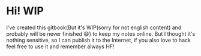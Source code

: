 # Hi! WIP

I've created this gitbook(But it's WIP(sorry for not english content) and probably will be never finished :smile:) to keep my notes online. But I thought it's nothing sensitive, so I can publish it to the Internet, if you also love to hack feel free to use it and remember always HF!
